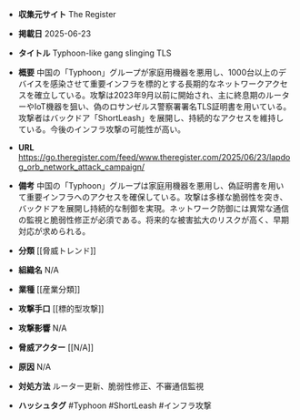 - **収集元サイト**
The Register

- **掲載日**
2025-06-23

- **タイトル**
Typhoon-like gang slinging TLS

- **概要**
中国の「Typhoon」グループが家庭用機器を悪用し、1000台以上のデバイスを感染させて重要インフラを標的とする長期的なネットワークアクセスを確立している。攻撃は2023年9月以前に開始され、主に終息期のルーターやIoT機器を狙い、偽のロサンゼルス警察署署名TLS証明書を用いている。攻撃者はバックドア「ShortLeash」を展開し、持続的なアクセスを維持している。今後のインフラ攻撃の可能性が高い。

- **URL**
https://go.theregister.com/feed/www.theregister.com/2025/06/23/lapdog_orb_network_attack_campaign/

- **備考**
中国の「Typhoon」グループは家庭用機器を悪用し、偽証明書を用いて重要インフラへのアクセスを確保している。攻撃は多様な脆弱性を突き、バックドアを展開し持続的な制御を実現。ネットワーク防御には異常な通信の監視と脆弱性修正が必須である。将来的な被害拡大のリスクが高く、早期対応が求められる。

- **分類**
[[脅威トレンド]]

- **組織名**
N/A

- **業種**
[[産業分類]]

- **攻撃手口**
[[標的型攻撃]]

- **攻撃影響**
N/A

- **脅威アクター**
[[N/A]]

- **原因**
N/A

- **対処方法**
ルーター更新、脆弱性修正、不審通信監視

- **ハッシュタグ**
#Typhoon #ShortLeash #インフラ攻撃
